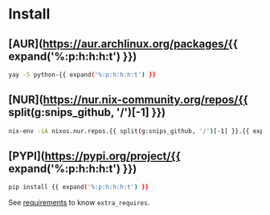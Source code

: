 # Install

## [AUR](https://aur.archlinux.org/packages/{{ expand('%:p:h:h:h:t') }})

```sh
yay -S python-{{ expand('%:p:h:h:h:t') }}
```

## [NUR](https://nur.nix-community.org/repos/{{ split(g:snips_github, '/')[-1] }})

```sh
nix-env -iA nixos.nur.repos.{{ split(g:snips_github, '/')[-1] }}.{{ expand('%:p:h:h:h:t') }}
```

## [PYPI](https://pypi.org/project/{{ expand('%:p:h:h:h:t') }})

```sh
pip install {{ expand('%:p:h:h:h:t') }}
```

See [requirements](requirements) to know `extra_requires`.
